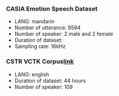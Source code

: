 ### CASIA Emotion Speech Dataset
- LANG: mandarin
- Number of utterance: 9594
- Number of speaker: 2 male and 2 female
- Duration of dataset: 
- Sampling rate: 16kHz

### CSTR VCTK Corpus[link](https://homepages.inf.ed.ac.uk/jyamagis/page3/page58/page58.html)
- LANG: english
- Duration of dataset: 44 hours
- Number of speaker: 109
